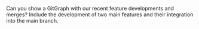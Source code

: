 Can you show a GitGraph with our recent feature developments and merges? Include the development of two main features and their integration into the main branch.
